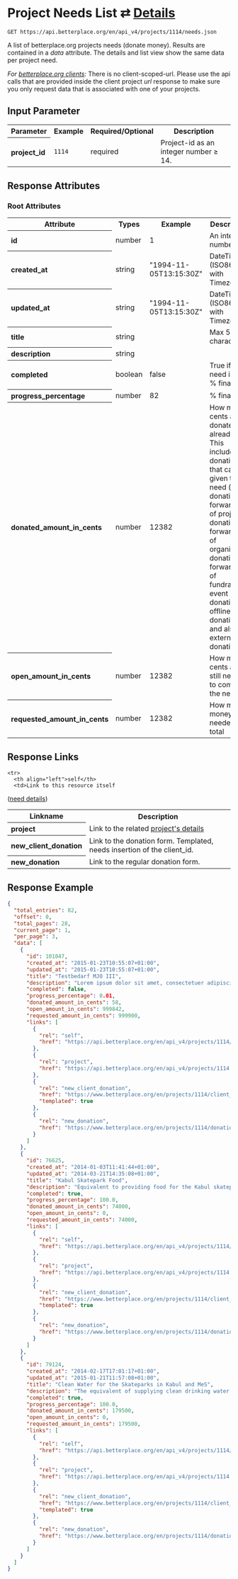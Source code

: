 
# Project Needs List ⇄ [Details](need_details.md)

```nginx
GET https://api.betterplace.org/en/api_v4/projects/1114/needs.json
```

A list of betterplace.org projects needs (donate money).
Results are contained in a *data* attribute.
The details and list view show the same data per project need.

*For [betterplace.org clients](../README.md#client-api):*
There is no client-scoped-url.
Please use the api calls that are provided inside the client project _url_ response
to make sure you only request data that is associated with one of your projects.


## Input Parameter

<table>
  <tr>
    <th>Parameter</th>
    <th>Example</th>
    <th>Required/Optional</th>
    <th>Description</th>
  </tr>
  <tr>
    <th align="left">project_id</th>
    <td><code>1114</code></td>
    <td>required</td>
    <td>Project-id as an integer number ≥ 14.</td>
  </tr>
</table>

## Response Attributes

### Root Attributes

  <table>
    <tr>
      <th>Attribute</th>
      <th>Types</th>
      <th>Example</th>
      <th>Description</th>
    </tr>
    <tr>
      <th align="left">id</th>
      <td>number</td>
      <td>1</td>
      <td>An integer number ≥ 1</td>
    </tr>
    <tr>
      <th align="left">created_at</th>
      <td>string</td>
      <td>"1994-11-05T13:15:30Z"</td>
      <td>DateTime (ISO8601 with Timezone)</td>
    </tr>
    <tr>
      <th align="left">updated_at</th>
      <td>string</td>
      <td>"1994-11-05T13:15:30Z"</td>
      <td>DateTime (ISO8601 with Timezone)</td>
    </tr>
    <tr>
      <th align="left">title</th>
      <td>string</td>
      <td></td>
      <td>Max 50 character</td>
    </tr>
    <tr>
      <th align="left">description</th>
      <td>string</td>
      <td></td>
      <td></td>
    </tr>
    <tr>
      <th align="left">completed</th>
      <td>boolean</td>
      <td>false</td>
      <td>True if the need is 100 % financed</td>
    </tr>
    <tr>
      <th align="left">progress_percentage</th>
      <td>number</td>
      <td>82</td>
      <td>% financed</td>
    </tr>
    <tr>
      <th align="left">donated_amount_in_cents</th>
      <td>number</td>
      <td>12382</td>
      <td>How many cents are donated already.
This includes all donations that can be given to a need
(direct donation, forwarding of project donation,
forwarding of organisation donation,
forwarding of fundraising event donations,
offline donations and also(!) external donations)
</td>
    </tr>
    <tr>
      <th align="left">open_amount_in_cents</th>
      <td>number</td>
      <td>12382</td>
      <td>How many cents are still needed to complete the need</td>
    </tr>
    <tr>
      <th align="left">requested_amount_in_cents</th>
      <td>number</td>
      <td>12382</td>
      <td>How much money is needed in total</td>
    </tr>
  </table>
</table>

## Response Links

<table>
  <tr>
    <th>Linkname</th>
    <th>Description</th>
  </tr>

    <tr>
      <th align="left">self</th>
      <td>Link to this resource itself
(<a href="need_details.md">need details</a>)
</td>
    </tr>
    <tr>
      <th align="left">project</th>
      <td>Link to the related <a href="project_details.md">project's details</a>
</td>
    </tr>
    <tr>
      <th align="left">new_client_donation</th>
      <td>Link to the donation form. Templated, needs insertion of the client_id.
</td>
    </tr>
    <tr>
      <th align="left">new_donation</th>
      <td>Link to the regular donation form.
</td>
    </tr>
</table>

## Response Example

```json
{
  "total_entries": 82,
  "offset": 0,
  "total_pages": 28,
  "current_page": 1,
  "per_page": 3,
  "data": [
    {
      "id": 101047,
      "created_at": "2015-01-23T10:55:07+01:00",
      "updated_at": "2015-01-23T10:55:07+01:00",
      "title": "Testbedarf MJO III",
      "description": "Lorem ipsum dolor sit amet, consectetuer adipiscing elit. Aenean commodo ligula eget dolor. Aenean massa. Cum sociis natoque penatibus et magnis dis parturient montes, nascetur ridiculus mus. Donec quam felis, ultricies nec, pellentesque eu, pretium ",
      "completed": false,
      "progress_percentage": 0.01,
      "donated_amount_in_cents": 58,
      "open_amount_in_cents": 999842,
      "requested_amount_in_cents": 999900,
      "links": [
        {
          "rel": "self",
          "href": "https://api.betterplace.org/en/api_v4/projects/1114/needs/101047.json"
        },
        {
          "rel": "project",
          "href": "https://api.betterplace.org/en/api_v4/projects/1114.json"
        },
        {
          "rel": "new_client_donation",
          "href": "https://www.betterplace.org/en/projects/1114/client_donations/new?client_id=%7Bclient_id%7D&earmark_id=101047",
          "templated": true
        },
        {
          "rel": "new_donation",
          "href": "https://www.betterplace.org/en/projects/1114/donations/new?earmark_id=101047"
        }
      ]
    },
    {
      "id": 76625,
      "created_at": "2014-01-03T11:41:44+01:00",
      "updated_at": "2014-03-21T14:35:08+01:00",
      "title": "Kabul Skatepark Food",
      "description": "Equivalent to providing food for the Kabul skatepark for 1 month including the Back-To-School program which runs 5 days/week. The Back-To-School program aims to give children the support they need to return to public school in Afghanistan.",
      "completed": true,
      "progress_percentage": 100.0,
      "donated_amount_in_cents": 74000,
      "open_amount_in_cents": 0,
      "requested_amount_in_cents": 74000,
      "links": [
        {
          "rel": "self",
          "href": "https://api.betterplace.org/en/api_v4/projects/1114/needs/76625.json"
        },
        {
          "rel": "project",
          "href": "https://api.betterplace.org/en/api_v4/projects/1114.json"
        },
        {
          "rel": "new_client_donation",
          "href": "https://www.betterplace.org/en/projects/1114/client_donations/new?client_id=%7Bclient_id%7D&earmark_id=76625",
          "templated": true
        },
        {
          "rel": "new_donation",
          "href": "https://www.betterplace.org/en/projects/1114/donations/new?earmark_id=76625"
        }
      ]
    },
    {
      "id": 79124,
      "created_at": "2014-02-17T17:01:17+01:00",
      "updated_at": "2015-01-21T11:57:08+01:00",
      "title": "Clean Water for the Skateparks in Kabul and MeS",
      "description": "The equivalent of supplying clean drinking water for all of our staff and students in both the Kabul and Mazar-e-Sharif Skateparks. ",
      "completed": true,
      "progress_percentage": 100.0,
      "donated_amount_in_cents": 179500,
      "open_amount_in_cents": 0,
      "requested_amount_in_cents": 179500,
      "links": [
        {
          "rel": "self",
          "href": "https://api.betterplace.org/en/api_v4/projects/1114/needs/79124.json"
        },
        {
          "rel": "project",
          "href": "https://api.betterplace.org/en/api_v4/projects/1114.json"
        },
        {
          "rel": "new_client_donation",
          "href": "https://www.betterplace.org/en/projects/1114/client_donations/new?client_id=%7Bclient_id%7D&earmark_id=79124",
          "templated": true
        },
        {
          "rel": "new_donation",
          "href": "https://www.betterplace.org/en/projects/1114/donations/new?earmark_id=79124"
        }
      ]
    }
  ]
}
```

